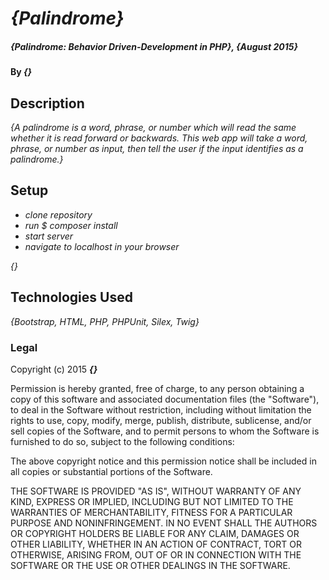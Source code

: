 # _{Palindrome}_

##### _{Palindrome: Behavior Driven-Development in PHP}, {August 2015}_

#### By _**{}**_

## Description

_{A palindrome is a word, phrase, or number which will read the same whether it is read forward or backwards. This web app will take a word, phrase, or number as input, then tell the user if the input identifies as a palindrome.}_

## Setup

* _clone repository_
* _run $ composer install_
* _start server_
* _navigate to localhost in your browser_

_{}_

## Technologies Used

_{Bootstrap, HTML, PHP, PHPUnit, Silex, Twig}_

### Legal

Copyright (c) 2015 **_{}_**


Permission is hereby granted, free of charge, to any person obtaining a copy
of this software and associated documentation files (the "Software"), to deal
in the Software without restriction, including without limitation the rights
to use, copy, modify, merge, publish, distribute, sublicense, and/or sell
copies of the Software, and to permit persons to whom the Software is
furnished to do so, subject to the following conditions:

The above copyright notice and this permission notice shall be included in
all copies or substantial portions of the Software.

THE SOFTWARE IS PROVIDED "AS IS", WITHOUT WARRANTY OF ANY KIND, EXPRESS OR
IMPLIED, INCLUDING BUT NOT LIMITED TO THE WARRANTIES OF MERCHANTABILITY,
FITNESS FOR A PARTICULAR PURPOSE AND NONINFRINGEMENT. IN NO EVENT SHALL THE
AUTHORS OR COPYRIGHT HOLDERS BE LIABLE FOR ANY CLAIM, DAMAGES OR OTHER
LIABILITY, WHETHER IN AN ACTION OF CONTRACT, TORT OR OTHERWISE, ARISING FROM,
OUT OF OR IN CONNECTION WITH THE SOFTWARE OR THE USE OR OTHER DEALINGS IN
THE SOFTWARE.
